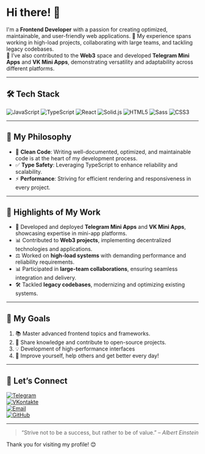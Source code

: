 # Hi there! 👋

I'm a **Frontend Developer** with a passion for creating optimized, maintainable, and user-friendly web applications. 
🎩 My experience spans working in high-load projects, collaborating with large teams, and tackling legacy codebases.  
🚀 I’ve also contributed to the **Web3** space and developed **Telegram Mini Apps** and **VK Mini Apps**, demonstrating versatility and adaptability across different platforms.

---

## 🛠️ Tech Stack

![JavaScript](https://img.shields.io/badge/JavaScript-F7DF1E?style=for-the-badge&logo=javascript&logoColor=black) ![TypeScript](https://img.shields.io/badge/TypeScript-007ACC?style=for-the-badge&logo=typescript&logoColor=white) ![React](https://img.shields.io/badge/React-61DAFB?style=for-the-badge&logo=react&logoColor=black) ![Solid.js](https://img.shields.io/badge/Solid.js-2C4F7C?style=for-the-badge&logo=solid&logoColor=white) ![HTML5](https://img.shields.io/badge/HTML5-E34F26?style=for-the-badge&logo=html5&logoColor=white) ![Sass](https://img.shields.io/badge/Sass-CC6699?style=for-the-badge&logo=sass&logoColor=white) ![CSS3](https://img.shields.io/badge/CSS3-1572B6?style=for-the-badge&logo=css3&logoColor=white)

---

## 🌟 My Philosophy

- 🔧 **Clean Code**: Writing well-documented, optimized, and maintainable code is at the heart of my development process.
- ✅ **Type Safety**: Leveraging TypeScript to enhance reliability and scalability.
- ⚡ **Performance**: Striving for efficient rendering and responsiveness in every project.

---

## 💪 Highlights of My Work

- 🔐 Developed and deployed **Telegram Mini Apps** and **VK Mini Apps**, showcasing expertise in mini-app platforms.
- 📊 Contributed to **Web3 projects**, implementing decentralized technologies and applications.
- ⚖️ Worked on **high-load systems** with demanding performance and reliability requirements.
- 📊 Participated in **large-team collaborations**, ensuring seamless integration and delivery.
- 🛠️ Tackled **legacy codebases**, modernizing and optimizing existing systems.

---

## 💫 My Goals

1. 📚 Master advanced frontend topics and frameworks.
2. 🙏 Share knowledge and contribute to open-source projects.
3. 💡 Development of high-performance interfaces
4. 🚀 Improve yourself, help others and get better every day!

---

## 💎 Let’s Connect

[![Telegram](https://img.shields.io/badge/Telegram-0077B5?style=for-the-badge&logo=telegram&logoColor=white)](https://t.me/d_maximyuk)  
[![VKontakte](https://img.shields.io/badge/VKontakte-0077B5?style=for-the-badge&logo=vk&logoColor=white)](https://vk.com/id419149056)  
[![Email](https://img.shields.io/badge/Email-D14836?style=for-the-badge&logo=gmail&logoColor=white)](mailto:d_maksimyk@vk.com)  
[![GitHub](https://img.shields.io/badge/GitHub-100000?style=for-the-badge&logo=github&logoColor=white)](https://github.com/dmaximyuk)

---

> “Strive not to be a success, but rather to be of value.” – _Albert Einstein_

Thank you for visiting my profile! 😊
